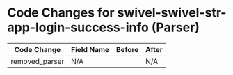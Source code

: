 # Code Changes for swivel-swivel-str-app-login-success-info (Parser)

| Code Change | Field Name | Before | After |
|-------------|------------|--------|-------|
| removed_parser | N/A |  | N/A |